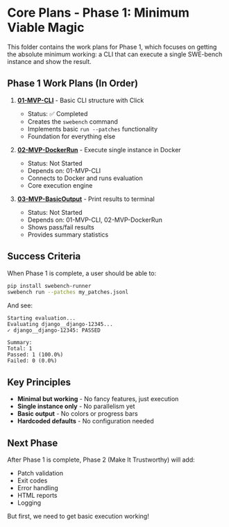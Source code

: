 # Core Plans - Phase 1: Minimum Viable Magic

This folder contains the work plans for Phase 1, which focuses on getting the absolute minimum working: a CLI that can execute a single SWE-bench instance and show the result.

## Phase 1 Work Plans (In Order)

1. **[01-MVP-CLI](01-MVP-CLI.md)** - Basic CLI structure with Click
   - Status: ✅ Completed
   - Creates the `swebench` command
   - Implements basic `run --patches` functionality
   - Foundation for everything else

2. **[02-MVP-DockerRun](02-MVP-DockerRun.md)** - Execute single instance in Docker
   - Status: Not Started
   - Depends on: 01-MVP-CLI
   - Connects to Docker and runs evaluation
   - Core execution engine

3. **[03-MVP-BasicOutput](03-MVP-BasicOutput.md)** - Print results to terminal
   - Status: Not Started
   - Depends on: 01-MVP-CLI, 02-MVP-DockerRun
   - Shows pass/fail results
   - Provides summary statistics

## Success Criteria

When Phase 1 is complete, a user should be able to:

```bash
pip install swebench-runner
swebench run --patches my_patches.jsonl
```

And see:
```
Starting evaluation...
Evaluating django__django-12345...
✓ django__django-12345: PASSED

Summary:
Total: 1
Passed: 1 (100.0%)
Failed: 0 (0.0%)
```

## Key Principles

- **Minimal but working** - No fancy features, just execution
- **Single instance only** - No parallelism yet
- **Basic output** - No colors or progress bars
- **Hardcoded defaults** - No configuration needed

## Next Phase

After Phase 1 is complete, Phase 2 (Make It Trustworthy) will add:
- Patch validation
- Exit codes
- Error handling
- HTML reports
- Logging

But first, we need to get basic execution working!

